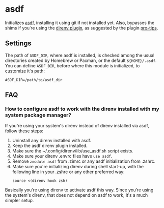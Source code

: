 asdf
====

Initializes [asdf], installing it using git if not installed yet. Also, bypasses
the shims if you're using the [direnv plugin], as suggested by the plugin
[pro-tips].

Settings
--------

The path of `ASDF_DIR`, where asdf is installed, is checked among the usual
directories created by Homebrew or Pacman, or the default `${HOME}/.asdf`. You
can define `ASDF_DIR`, before where this module is initialized, to customize
it's path:

    ASDF_DIR=/path/to/asdf_dir

FAQ
---

### How to configure asdf to work with the direnv installed with my system package manager?


If you're using your system's direnv instead of direnv installed via asdf,
follow these steps:

1. Uninstall any direnv installed with asdf.
2. Keep the asdf direnv plugin installed.
3. Make sure the ~/.config/direnv/lib/use_asdf.sh script exists.
4. Make sure your direnv .envrc files have `use asdf`.
5. Remove `zmodule asdf` from .zimrc or any asdf initialization from .zshrc.
6. Make sure you're initializing direnv during shell start-up, with the
   following line in your .zshrc or any other preferred way:
   ```
   source <(direnv hook zsh)
   ```

Basically you're using direnv to activate asdf this way. Since you're using the
system's direnv, that does not depend on asdf to work, it's a much simpler setup.

[asdf]: https://github.com/asdf-vm/asdf
[direnv plugin]: https://github.com/asdf-community/asdf-direnv
[pro-tips]: https://github.com/asdf-community/asdf-direnv/blob/master/README.md#pro-tips
